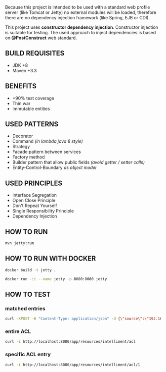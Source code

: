 Because this project is intended to be used with a standard web
profile server (like Tomcat or Jetty) no external modules will be loaded, therefore there are no dependency injection 
framework (like Spring, EJB or CDI).

This project uses **constructor dependency injection**. Constructor injection is suitable for testing. The used approach 
to inject dependencies is based on **@PostConstruct** web standard. 

## BUILD REQUISITES
* JDK +8
* Maven +3.3

## BENEFITS
* +90% test coverage
* Thin war
* Immutable entities

## USED PATTERNS
* Decorator
* Command *(in lambda java 8 style)*
* Strategy
* Facade pattern between services
* Factory method
* Builder pattern that allow public fields *(avoid getter / setter calls)*
* Entity-Control-Boundary *as object model*

## USED PRINCIPLES
* Interface Segregation
* Open Close Principle
* Don't Repeat Yourself
* Single Responsibility Principle
* Dependency Injection

## HOW TO RUN
```bash
mvn jetty:run
```

## HOW TO RUN WITH DOCKER
```bash
docker build -t jetty .
```
```bash
docker run -it --name jetty -p 8080:8080 jetty
```

## HOW TO TEST
### matched entries
```bash
curl -XPOST -H "Content-Type: application/json" -d {\"source\":\"192.168.1.5\",\"destination\":\"198.168.1.5\",\"protocol\":\"tcp/any\"} http://localhost:8080/app/resources/intelliment/acl
``` 
### entire ACL
```bash
curl -i http://localhost:8080/app/resources/intelliment/acl
```
### specific ACL entry
```bash
curl -i http://localhost:8080/app/resources/intelliment/acl/1
```  